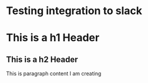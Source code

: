 # Testing integration to slack

<html>
<body>
<h1>This is a h1 Header</h1>
<h2>This is a h2 Header</h2>
<p>This is paragraph content I am creating</p>
</body>
</html>
